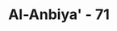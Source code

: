 ---
title: "Al-Anbiya' - 71"
no: 71
arabic_no: ٧١
ayah: وَنَجَّيْنٰهُ وَلُوْطًا اِلَى الْاَرْضِ الَّتِيْ بٰرَكْناَ فِيْهَا لِلْعٰلَمِيْنَ 
translation: "Dan Kami selamatkan dia (Ibrahim) dan Lut ke sebuah negeri yang telah Kami berkahi untuk seluruh alam."
tafsir: "Dalam ayat ini dijelaskan bahwa Allah melengkapi rahmat-Nya kepada Ibrahim. Allah telah menyelamatkannya dari kobaran api. Dalam sejarah diterangkan bahwa Allah telah menyelamatkannya dari kejahatan penduduk kota Ur di Mesopotamia Selatan, yaitu negeri asalnya, lalu ia hijrah ke negeri Harran, kemudian ke Palestina di daerah Syam.\n\nDalam ayat ini disebutkan bahwa negeri Syam adalah negeri yang telah diberi Allah keberkahan yang banyak untuk semua manusia. Sehingga negeri tersebut amat subur, banyak air dan tumbuh-tumbuhannya, sehingga memberikan banyak manfaat bagi penduduknya. Selain itu, negeri tersebut juga merupakan tempat lahir para nabi yang membawa sinar petunjuk bagi umat manusia. Baitul Makdis yang terletak di Palestina juga termasuk daerah Syam, dan kiblat pertama bagi umat Islam.\n\nDalam ayat ini diterangkan bahwa Nabi Lut juga berhijrah bersama ke negeri Syam itu. Menurut keterangan sejarah Nabi Lut adalah anak saudara lelaki Ibrahim a.s"
---